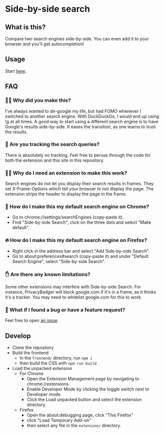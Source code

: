 # Side-by-side search

## What is this?

Compare two search engines side-by-side. You can even add it to your browser and you'll get autocompletion!

## Usage

Start [here](https://side-by-side-search.vercel.app/).

## FAQ

### 🤷‍♂️ Why did you make this?

I've always wanted to de-google my life, but had FOMO whenever I switched to another search engine. With DuckDuckGo, I would end up using !g at all times. A good way to start using a different search engine is to have Google's results side-by-side. It eases the transition, as one learns to trust the results.

### 👀 Are you tracking the search queries?

There is absolutely no tracking. Feel free to peruse through the code for both the extension and this site in this repository.

### 🕵️‍♂️ Why do I need an extension to make this work?

Search engines do not let you display their search results in frames. They set X-Frame-Options which tell your browser to not display the page. The extension strips the header to display the page in the frame.

### 🤖 How do I make this my default search engine on Chrome?

-   Go to chrome://settings/searchEngines (copy-paste it).
-   Find "Side-by-side Search", click on the three dots and select "Make default".

### 🔥 How do I make this my default search engine on Firefox?

-   Right click in the address bar and select "Add Side-by-side Search".
-   Go to about:preferences#search (copy-paste it) and under "Default Search Engine", select "Side-by-side Search".

### ✋ Are there any known limitations?

Some other extensions may interfere with Side-by-side Search. For instance, PrivacyBadger will block google.com if it's in a frame, as it thinks it's a tracker. You may need to whitelist google.com for this to work.

### 🐞 What if I found a bug or have a feature request?

Feel free to open [an issue](https://github.com/alaq/side-by-side-search/issues/new).

## Develop

-   Clone the repository
-   Build the frontend
    -   In the `frontend/` directory, run `npm i`
    -   then build the CSS with `npm run build`
-   Load the unpacked extension
    -   For Chrome
        -   Open the Extension Management page by navigating to chrome://extensions.
        -   Enable Developer Mode by clicking the toggle switch next to Developer mode.
        -   Click the Load unpacked button and select the extension directory.
    -   Firefox
        -   Open the about:debugging page, click "This Firefox"
        -   click "Load Temporary Add-on"
        -   then select any file in the `extension/` directory.
